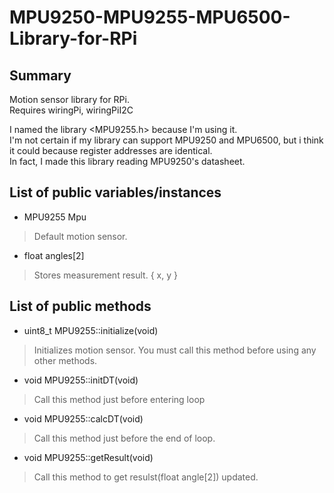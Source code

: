 # MPU9250-MPU9255-MPU6500-Library-for-RPi

## Summary
Motion sensor library for RPi.<br/>
Requires wiringPi, wiringPiI2C

I named the library <MPU9255.h> because I'm using it.<br/>
I'm not certain if my library can support MPU9250 and MPU6500, but i think it could because register addresses are identical.<br/>
In fact, I made this library reading MPU9250's datasheet.

## List of public variables/instances
* MPU9255 Mpu
>Default motion sensor.
* float angles[2]
>Stores measurement result. { x, y }

## List of public methods
* uint8_t MPU9255::initialize(void)
>Initializes motion sensor. You must call this method before using any other methods.
* void MPU9255::initDT(void)
>Call this method just before entering loop
* void MPU9255::calcDT(void)
>Call this method just before the end of loop.
* void MPU9255::getResult(void)
>Call this method to get resulst(float angle[2]) updated.
